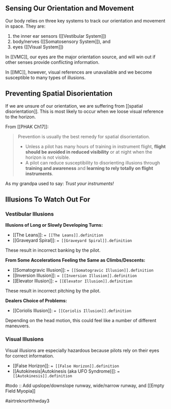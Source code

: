 ## Sensing Our Orientation and Movement
Our body relies on three key systems to track our orientation and movement in space. They are: 
1. the inner ear sensors ([[Vestibular System]])
2. body/nerves ([[Somatosensory System]]), and
3. eyes ([[Visual System]])

In [[VMC]], our eyes are the major orientation source, and will win out if other senses provide conflicting information.

In [[IMC]], however, visual references are unavailable and we become susceptible to many types of illusions. 

## Preventing Spatial Disorientation
If we are unsure of our orientation, we are suffering from [[spatial disorientation]]. This is most likely to occur when we loose visual reference to the horizon.

From [[PHAK Ch17]]:
> Prevention is usually the best remedy for spatial disorientation. 
> - Unless a pilot has many hours of training in instrument flight, **flight should be avoided in reduced visibility** or at night when the horizon is not visible.
> - A pilot can reduce susceptibility to disorienting illusions through **training and awareness** and **learning to rely totally on flight instruments**.

As my grandpa used to say:  *Trust your instruments!*

## Illusions To Watch Out For
### Vestibular Illusions

**Illusions of Long or Slowly Developing Turns:** 
- [[The Leans]]: `= [[The Leans]].definition`
- [[Graveyard Spiral]]: `= [[Graveyard Spiral]].definition`

These result in incorrect banking by the pilot.

**From Some Accelerations Feeling the Same as Climbs/Descents:**
- [[Somatogravic Illusion]]: `= [[Somatogravic Illusion]].definition`
- [[Inversion Illusion]]: `= [[Inversion Illusion]].definition`
- [[Elevator Illusion]]: `= [[Elevator Illusion]].definition`

These result in incorrect pitching by the pilot.

**Dealers Choice of Problems:**
- [[Coriolis Illusion]]: `= [[Coriolis Illusion]].definition`

Depending on the head motion, this could feel like a number of different maneuvers.

### Visual Illusions
Visual illusions are especially hazardous because pilots rely on their eyes for correct information.

- [[False Horizon]]: `= [[False Horizon]].definition`
- [[Autokinesis|Autokinesis (aka UFO Syndrome)]]: `= [[Autokinesis]].definition`

#todo :: Add upslope/downslope runway, wide/narrow runway, and [[Empty Field Myopia]]

#airtreknorthhwday3 